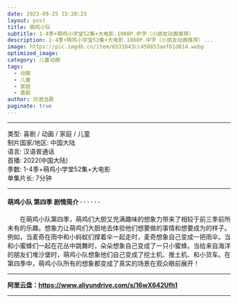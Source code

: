 ```yaml
---
date: 2023-09-25 15:20:23
layout: post
title: 萌鸡小队
subtitle: 1-4季+萌鸡小学堂52集+大电影.1080P.中字（小朋友动画推荐）
description: 1-4季+萌鸡小学堂52集+大电影.1080P.中字（小朋友动画推荐）...
image: https://pic.imgdb.cn/item/6531043cc458853aef61d814.webp
optimized_image: 
category: 儿童动画
tags:
  - 动画
  - 儿童
  - 家庭
  - 喜剧
author: 对酒当歌
paginate: true
---
```


---

类型: 喜剧 / 动画 / 家庭 / 儿童  
制片国家/地区: 中国大陆  
语言: 汉语普通话  
首播: 2022(中国大陆)  
季数: 1-4季+萌鸡小学堂52集+大电影  
单集片长: 7分钟  

---

#### 萌鸡小队 第四季 剧情简介 · · · · · ·

　　在萌鸡小队第四季，萌鸡们大胆又充满趣味的想象力带来了相较于前三季前所未有的乐趣。想象力让萌鸡们大胆地去体验他们想要做的事情和想要成为的样子。例如，当麦奇在雨中和小蚂蚁们撑着伞一起走时，麦奇想象自己变成一把雨伞。当和小蜜蜂们一起在花丛中跳舞时，朵朵想象自己变成了一只小蜜蜂。当给来自海洋的朋友们堆沙堡时，萌鸡小队想象他们自己变成了挖土机、推土机、和小货车。在第四季中，萌鸡小队所有的想象都变成了真实的场景在观众眼前展开！

---

**阿里云盘：<https://www.aliyundrive.com/s/16wX642Ufh1>**

---
